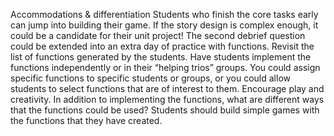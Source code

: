 Accommodations & differentiation
Students who finish the core tasks early can jump into building their game. If the story design is complex enough, it could be a candidate for their unit project!
The second debrief question could be extended into an extra day of practice with functions.
Revisit the list of functions generated by the students.
Have students implement the functions independently or in their “helping trios” groups. You could assign specific functions to specific students or groups, or you could allow students to select functions that are of interest to them.
Encourage play and creativity. In addition to implementing the functions, what are different ways that the functions could be used? Students should build simple games with the functions that they have created.

